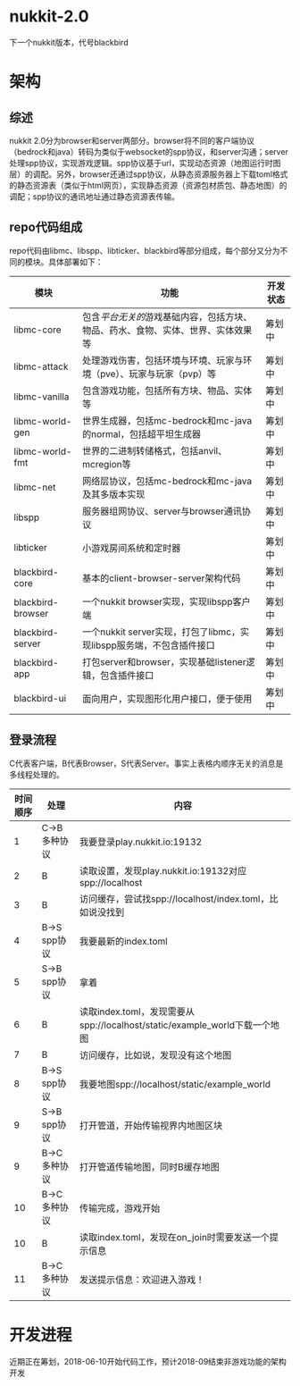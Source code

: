 # nukkit-2.0
下一个nukkit版本，代号blackbird

# 架构
## 综述
nukkit 2.0分为browser和server两部分。browser将不同的客户端协议（bedrock和java）转码为类似于websocket的spp协议，和server沟通；server处理spp协议，实现游戏逻辑。spp协议基于url，实现动态资源（地图运行时图层）的调配。另外，browser还通过spp协议，从静态资源服务器上下载toml格式的静态资源表（类似于html网页），实现静态资源（资源包材质包、静态地图）的调配；spp协议的通讯地址通过静态资源表传输。

## repo代码组成
repo代码由libmc、libspp、libticker、blackbird等部分组成，每个部分又分为不同的模块。具体部署如下：

| 模块 | 功能 | 开发状态 |
|------|------|----------|
| libmc-core | 包含*平台无关的*游戏基础内容，包括方块、物品、药水、食物、实体、世界、实体效果等 | 筹划中 |
| libmc-attack | 处理游戏伤害，包括环境与环境、玩家与环境（pve）、玩家与玩家（pvp）等 | 筹划中 |
| libmc-vanilla | 包含游戏功能，包括所有方块、物品、实体等 | 筹划中 |
| libmc-world-gen | 世界生成器，包括mc-bedrock和mc-java的normal，包括超平坦生成器 | 筹划中 |
| libmc-world-fmt | 世界的二进制转储格式，包括anvil、mcregion等 | 筹划中 |
| libmc-net | 网络层协议，包括mc-bedrock和mc-java及其多版本实现 | 筹划中 | 
| libspp | 服务器组网协议、server与browser通讯协议 | 筹划中 |
| libticker | 小游戏房间系统和定时器 | 筹划中 |
| blackbird-core | 基本的client-browser-server架构代码 | 筹划中 |
| blackbird-browser | 一个nukkit browser实现，实现libspp客户端 | 筹划中 |
| blackbird-server | 一个nukkit server实现，打包了libmc，实现libspp服务端，不包含插件接口 | 筹划中 |
| blackbird-app | 打包server和browser，实现基础listener逻辑，包含插件接口 | 筹划中 |
| blackbird-ui | 面向用户，实现图形化用户接口，便于使用 | 筹划中 |

## 登录流程
C代表客户端，B代表Browser，S代表Server。事实上表格内顺序无关的消息是多线程处理的。

| 时间顺序 | 处理 | 内容 |
|------|--|------|
| 1 | C->B 多种协议 | 我要登录play.nukkit.io:19132 |
| 2 | B | 读取设置，发现play.nukkit.io:19132对应spp://localhost |
| 3 | B | 访问缓存，尝试找spp://localhost/index.toml，比如说没找到 |
| 4 | B->S spp协议 | 我要最新的index.toml |
| 5 | S->B spp协议 | 拿着 |
| 6 | B | 读取index.toml，发现需要从spp://localhost/static/example_world下载一个地图 |
| 7 | B | 访问缓存，比如说，发现没有这个地图 |
| 8 | B->S spp协议 | 我要地图spp://localhost/static/example_world |
| 9 | S->B spp协议 | 打开管道，开始传输视界内地图区块 |
| 9 | B->C 多种协议 | 打开管道传输地图，同时B缓存地图 |
| 10 | B->C 多种协议 | 传输完成，游戏开始 |
| 10 | B | 读取index.toml，发现在on_join时需要发送一个提示信息 |
| 11 | B->C 多种协议 | 发送提示信息：欢迎进入游戏！|

# 开发进程
近期正在筹划，2018-06-10开始代码工作，预计2018-09结束非游戏功能的架构开发
